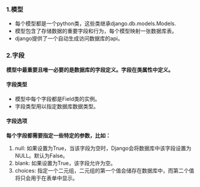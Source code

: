 ### 1.模型
* 每个模型都是一个python类，这些类继承django.db.models.Models.
* 模型包含了存储数据的重要字段和行为，每个模型映射一张数据库表。
* django提供了一个自动生成访问数据库的api。
### 2.字段
**模型中最重要且唯一必要的是数据库的字段定义。字段在类属性中定义。**
#### 字段类型
* 模型中每个字段都是Field类的实例。
* 字段类型用以指定数据库数据类型。
#### 字段选项
**每个字段都需要指定一些特定的参数，比如：**
1. null: 如果设置为True，当该字段为空时，Django会将数据库中该字段设置为NULL。默认为False。
2. blank: 如果设置为True，该字段允许为空。
3. choices: 指定一个二元组，二元组的第一个值会储存在数据库中，而第二个值将只会用于在表单中显示。
